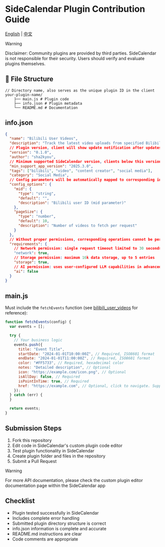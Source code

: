 # SideCalendar Plugin Contribution Guide

[English](README.md) | [中文](README_ZH.md)

>[!WARNING]
>Disclaimer: Community plugins are provided by third parties. SideCalendar is not responsible for their security. Users should verify and evaluate plugins themselves.

## 📁 File Structure

```
// Directory name, also serves as the unique plugin ID in the client
your-plugin-name/
    ├── main.js # Plugin code
    ├── info.json # Plugin metadata
    └── README.md # Documentation
```

## info.json

```json
{
  "name": "Bilibili User Videos",
  "description": "Track the latest video uploads from specified Bilibili content creators, displaying video titles, view counts, and publish times in real-time",
  // Plugin version, client will show update notification after updates
  "version": "0.1.0",
  "author": "sha2kyou",
  // Minimum supported SideCalendar version, clients below this version cannot download the plugin
  "min_support_app_version": "2025.3.0",
  "tags": ["bilibili", "video", "content creator", "social media"],
  "category": "Social Media",
  // Config parameters will be automatically mapped to corresponding input fields after plugin download
  "config_options": {
    "mid": {
      "type": "string",
      "default": "",
      "description": "Bilibili user ID (mid parameter)"
    },
    "pageSize": {
      "type": "number",
      "default": 10,
      "description": "Number of videos to fetch per request"
    }
  },
  // Without proper permissions, corresponding operations cannot be performed. Default is false if not configured
  "requirements": {
    // Network permission: single request timeout limited to 30 seconds
    "network": true,
    // Storage permission: maximum 16k data storage, up to 5 entries
    "storage": true,
    // AI permission: uses user-configured LLM capabilities in advanced settings, limited to 5 requests per 5 minutes, 30-second timeout per request
    "ai": false
  }
}
```

## main.js

Must include the `fetchEvents` function (see [bilibili_user_videos](https://github.com/sha2kyou/SideCalendarPlugins/tree/main/bilibili_user_videos) for reference):

```javascript
function fetchEvents(config) {
  var events = [];

  try {
    // Your business logic
    events.push({
      title: "Event Title",
      startDate: "2024-01-01T10:00:00Z", // Required, ISO8601 format
      endDate: "2024-01-01T11:00:00Z", // Required, ISO8601 format
      color: "#FF5733", // Required, hexadecimal color
      notes: "Detailed description", // Optional
      icon: "https://example.com/icon.png", // Optional
      isAllDay: false, // Required
      isPointInTime: true, // Required
      href: "https://example.com", // Optional, click to navigate. Supports http/https/popup (custom protocol, displays text in macOS popup on click)
    });
  } catch (err) {
  }

  return events;
}
```

## Submission Steps

1. Fork this repository
2. Edit code in SideCalendar's custom plugin code editor
3. Test plugin functionality in SideCalendar
4. Create plugin folder and files in the repository
5. Submit a Pull Request

>[!WARNING]
>For more API documentation, please check the custom plugin editor documentation page within the SideCalendar app

## Checklist

- Plugin tested successfully in SideCalendar
- Includes complete error handling
- Submitted plugin directory structure is correct
- info.json information is complete and accurate
- README.md instructions are clear
- Code comments are appropriate
